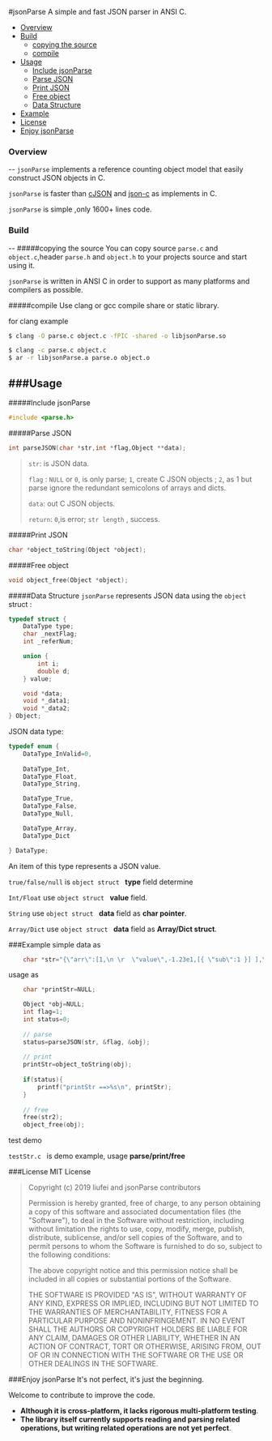 #jsonParse
A simple and fast JSON parser in ANSI C.

* [Overview](#overview)
* [Build](#build)
	* [copying the source](#copying-the-source)
	* [compile](#compile)
* [Usage](#usage)
   * [Include jsonParse](#include-jsonParse)
   * [Parse JSON ](#parse-JSON )
   * [Print JSON](#print-JSON)
	* [Free object](#free-object)
	* [Data Structure](#data-Structure)
* [Example](#example)
* [License](#license)
* [Enjoy jsonParse](#enjoy-jsonParse)


### Overview
--
`jsonParse` implements a reference counting object model that  easily construct JSON objects in C.

`jsonParse` is faster than [cJSON](https://github.com/DaveGamble/cJSON) and [json-c](https://github.com/json-c/json-c) as implements in C.

`jsonParse` is simple ,only 1600+ lines code.

### Build 
--
#####copying the source
You can copy source `parse.c` and `object.c`,header `parse.h` and `object.h` to your projects source and start using it.

`jsonParse` is written in ANSI C in order to support as many platforms and compilers as possible.

#####compile
Use clang or gcc compile share or static library.

for clang example

```sh
$ clang -O parse.c object.c -fPIC -shared -o libjsonParse.so
```

```sh
$ clang -c parse.c object.c
$ ar -r libjsonParse.a parse.o object.o
```

###Usage
--
#####Include jsonParse
```c
#include <parse.h>
```
#####Parse JSON 
```c
int parseJSON(char *str,int *flag,Object **data);
```
> `str`: 
> is JSON data.
> 
> `flag` :
> `NULL` or `0`, is only parse;
> `1`, create C JSON objects ;
> `2`, as 1 but parse ignore the redundant semicolons of arrays and dicts.
> 
> `data`:
>  out  C JSON objects.
> 
> `return`:
> `0`,is error;
> `str length` , success.
> 
> 

#####Print JSON
```c
char *object_toString(Object *object);
```
#####Free object
```c
void object_free(Object *object);
```


#####Data Structure
`jsonParse` represents JSON data using the `object` struct :

```c
typedef struct {
	DataType type;
	char _nextFlag;
	int _referNum;

	union {
		int i;
		double d;
	} value;

	void *data;
	void *_data1; 
	void *_data2; 
} Object;
```

JSON data type:

```c
typedef enum {
	DataType_InValid=0,
	
	DataType_Int,
	DataType_Float,
	DataType_String,

	DataType_True,
	DataType_False,
	DataType_Null,

	DataType_Array,
	DataType_Dict

} DataType;
```
An item of this type represents a JSON value. 

`true/false/null` is `object struct ` **type** field determine

`Int/Float` use `object struct ` **value** field.

`String` use  `object struct ` **data** field as **char pointer**.

`Array/Dict` use  `object struct ` **data** field as **Array/Dict struct**.

###Example
simple data as

```c
	char *str="{\"arr\":[1,\n \r  \"value\",-1.23e1,[{ \"sub\":1 }] ],\"name\":\"希望666\"}";

```
usage as

```c
	char *printStr=NULL;

	Object *obj=NULL;
	int flag=1;
	int status=0;
	
	// parse
	status=parseJSON(str, &flag, &obj);
	
	// print
	printStr=object_toString(obj);
	
	if(status){
		printf("printStr ==>%s\n", printStr);
	}
	
	// free 
	free(str2);
	object_free(obj);

```


test demo

`testStr.c ` is demo example, usage **parse/print/free**

###License
MIT License
> Copyright (c) 2019 liufei and jsonParse contributors
>
>  Permission is hereby granted, free of charge, to any person obtaining a copy
>  of this software and associated documentation files (the "Software"), to deal
>  in the Software without restriction, including without limitation the rights
>  to use, copy, modify, merge, publish, distribute, sublicense, and/or sell
>  copies of the Software, and to permit persons to whom the Software is
>  furnished to do so, subject to the following conditions:
>
>  The above copyright notice and this permission notice shall be included in
>  all copies or substantial portions of the Software.
>
>  THE SOFTWARE IS PROVIDED "AS IS", WITHOUT WARRANTY OF ANY KIND, EXPRESS OR
>  IMPLIED, INCLUDING BUT NOT LIMITED TO THE WARRANTIES OF MERCHANTABILITY,
>  FITNESS FOR A PARTICULAR PURPOSE AND NONINFRINGEMENT. IN NO EVENT SHALL THE
>  AUTHORS OR COPYRIGHT HOLDERS BE LIABLE FOR ANY CLAIM, DAMAGES OR OTHER
>  LIABILITY, WHETHER IN AN ACTION OF CONTRACT, TORT OR OTHERWISE, ARISING FROM,
>  OUT OF OR IN CONNECTION WITH THE SOFTWARE OR THE USE OR OTHER DEALINGS IN
>  THE SOFTWARE.


###Enjoy jsonParse
  It's not perfect, it's just the beginning.

  Welcome to contribute to improve the code.


-  **Although it is cross-platform, it lacks rigorous multi-platform testing**.
- **The library itself currently supports reading and parsing related operations, but writing related operations are not yet perfect**.




